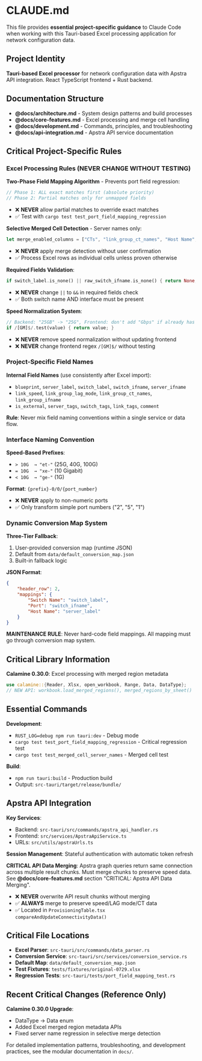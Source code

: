 # CLAUDE.md

This file provides **essential project-specific guidance** to Claude Code when working with this Tauri-based Excel processing application for network configuration data.

## Project Identity

**Tauri-based Excel processor** for network configuration data with Apstra API integration. React TypeScript frontend + Rust backend.

## Documentation Structure

- **@docs/architecture.md** - System design patterns and build processes
- **@docs/core-features.md** - Excel processing and merge cell handling
- **@docs/development.md** - Commands, principles, and troubleshooting
- **@docs/api-integration.md** - Apstra API service documentation

## Critical Project-Specific Rules

### Excel Processing Rules (NEVER CHANGE WITHOUT TESTING)

**Two-Phase Field Mapping Algorithm** - Prevents port field regression:

```rust
// Phase 1: ALL exact matches first (absolute priority)
// Phase 2: Partial matches only for unmapped fields
```

- ❌ **NEVER** allow partial matches to override exact matches
- ✅ Test with `cargo test test_port_field_mapping_regression`

**Selective Merged Cell Detection** - Server names only:

```rust
let merge_enabled_columns = ["CTs", "link_group_ct_names", "Host Name", "server_label"];
```

- ❌ **NEVER** apply merge detection without user confirmation
- ✅ Process Excel rows as individual cells unless proven otherwise

**Required Fields Validation**:

```rust
if switch_label.is_none() || raw_switch_ifname.is_none() { return None; }
```

- ❌ **NEVER** change `||` to `&&` in required fields check
- ✅ Both switch name AND interface must be present

**Speed Normalization System**:

```rust
// Backend: "25GB" -> "25G", Frontend: don't add "Gbps" if already has unit
if /[GM]$/.test(value) { return value; }
```

- ❌ **NEVER** remove speed normalization without updating frontend
- ❌ **NEVER** change frontend regex `/[GM]$/` without testing

### Project-Specific Field Names

**Internal Field Names** (use consistently after Excel import):

- `blueprint`, `server_label`, `switch_label`, `switch_ifname`, `server_ifname`
- `link_speed`, `link_group_lag_mode`, `link_group_ct_names`, `link_group_ifname`
- `is_external`, `server_tags`, `switch_tags`, `link_tags`, `comment`

**Rule**: Never mix field naming conventions within a single service or data flow.

### Interface Naming Convention

**Speed-Based Prefixes**:

- `> 10G  → "et-"` (25G, 40G, 100G)
- `= 10G  → "xe-"` (10 Gigabit)
- `< 10G  → "ge-"` (1G)

**Format**: `{prefix}-0/0/{port_number}`

- ❌ **NEVER** apply to non-numeric ports
- ✅ Only transform simple port numbers ("2", "5", "1")

### Dynamic Conversion Map System

**Three-Tier Fallback**:

1. User-provided conversion map (runtime JSON)
2. Default from `data/default_conversion_map.json`
3. Built-in fallback logic

**JSON Format**:

```json
{
    "header_row": 2,
    "mappings": {
        "Switch Name": "switch_label",
        "Port": "switch_ifname",
        "Host Name": "server_label"
    }
}
```

**MAINTENANCE RULE**: Never hard-code field mappings. All mapping must go through conversion map system.

## Critical Library Information

**Calamine 0.30.0**: Excel processing with merged region metadata

```rust
use calamine::{Reader, Xlsx, open_workbook, Range, Data, DataType};
// NEW API: workbook.load_merged_regions(), merged_regions_by_sheet()
```

## Essential Commands

**Development**:

- `RUST_LOG=debug npm run tauri:dev` - Debug mode
- `cargo test test_port_field_mapping_regression` - Critical regression test
- `cargo test test_merged_cell_server_names` - Merged cell test

**Build**:

- `npm run tauri:build` - Production build
- Output: `src-tauri/target/release/bundle/`

## Apstra API Integration

**Key Services**:

- Backend: `src-tauri/src/commands/apstra_api_handler.rs`
- Frontend: `src/services/ApstraApiService.ts`
- URLs: `src/utils/apstraUrls.ts`

**Session Management**: Stateful authentication with automatic token refresh

**CRITICAL API Data Merging**: Apstra graph queries return same connection across multiple result chunks. Must merge chunks to preserve speed data. See **@docs/core-features.md** section "CRITICAL: Apstra API Data Merging".

- ❌ **NEVER** overwrite API result chunks without merging
- ✅ **ALWAYS** merge to preserve speed/LAG mode/CT data
- ✅ Located in `ProvisioningTable.tsx` `compareAndUpdateConnectivityData()`

## Critical File Locations

- **Excel Parser**: `src-tauri/src/commands/data_parser.rs`
- **Conversion Service**: `src-tauri/src/services/conversion_service.rs`
- **Default Map**: `data/default_conversion_map.json`
- **Test Fixtures**: `tests/fixtures/original-0729.xlsx`
- **Regression Tests**: `src-tauri/tests/port_field_mapping_test.rs`

## Recent Critical Changes (Reference Only)

**Calamine 0.30.0 Upgrade**:

- DataType → Data enum
- Added Excel merged region metadata APIs
- Fixed server name regression in selective merge detection

For detailed implementation patterns, troubleshooting, and development practices, see the modular documentation in `docs/`.
